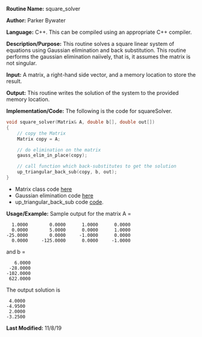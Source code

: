 **Routine Name:** square_solver   

**Author:** Parker Bywater

**Language:** C++. This can be compiled using an appropriate C++ compiler. 

**Description/Purpose:** This routine solves a square linear system of equations using Gaussian elimination and 
back substitution. This routine performs the gaussian elimination naiively, that is, it assumes the matrix is not singular.  

**Input:** A matrix, a right-hand side vector, and a memory location to store the result.   
 
**Output:** This routine writes the solution of the system to the provided memory location. 

**Implementation/Code:** The following is the code for squareSolver.
```C++  
void square_solver(Matrix& A, double b[], double out[]) 
{
    // copy the Matrix  
    Matrix copy = A;

    // do elimination on the matrix
    gauss_elim_in_place(copy); 

    // call function which back-substitutes to get the solution
    up_triangular_back_sub(copy, b, out);
}
```

* Matrix class code [here](./Matrix.cpp)
* Gaussian elimination code [here](./gauss_elim_in_place.md)
* up_triangular_back_sub code [code](./upTriangularBackSub.md). 

**Usage/Example:** Sample output for the matrix A = 

      1.0000	    0.0000	    1.0000	    0.0000	
      0.0000	    5.0000	    0.0000	    1.0000	
    -25.0000	    0.0000	   -1.0000	    0.0000	
      0.0000	 -125.0000	    0.0000	   -1.0000	

and b = 

       6.0000
     -28.0000
    -102.0000
     622.0000

The output solution is 

     4.0000
    -4.9500
     2.0000
    -3.2500

**Last Modified:** 11/8/19
